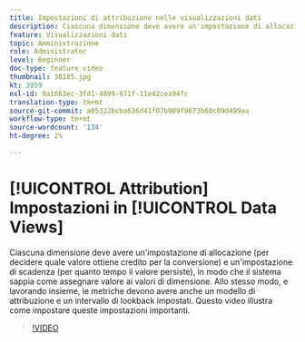 ```yaml
---
title: Impostazioni di attribuzione nelle visualizzazioni dati
description: Ciascuna dimensione deve avere un'impostazione di allocazione (per decidere quale valore ottiene credito per la conversione) e un'impostazione di scadenza (per quanto tempo il valore persiste), in modo che il sistema sappia come assegnare valore ai valori di dimensione. Allo stesso modo, e lavorando insieme, le metriche devono avere anche un modello di attribuzione e un intervallo di lookback impostati. Questo video illustra come impostare queste impostazioni importanti.
feature: Visualizzazioni dati
topic: Amministrazione
role: Administrator
level: Beginner
doc-type: feature video
thumbnail: 30185.jpg
kt: 3959
exl-id: 9a1663ec-3fd1-4899-971f-11e42cea94fc
translation-type: tm+mt
source-git-commit: a05322bcba636d41f07b909f9673b68c09d499aa
workflow-type: tm+mt
source-wordcount: '134'
ht-degree: 2%

---
```


# [!UICONTROL Attribution] Impostazioni in  [!UICONTROL Data Views]

Ciascuna dimensione deve avere un&#39;impostazione di allocazione (per decidere quale valore ottiene credito per la conversione) e un&#39;impostazione di scadenza (per quanto tempo il valore persiste), in modo che il sistema sappia come assegnare valore ai valori di dimensione. Allo stesso modo, e lavorando insieme, le metriche devono avere anche un modello di attribuzione e un intervallo di lookback impostati. Questo video illustra come impostare queste impostazioni importanti.

>[!VIDEO](https://video.tv.adobe.com/v/30185/?quality=12&enable10seconds=on&speedcontrol=on)
